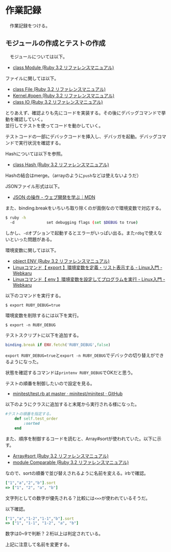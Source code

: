 # 作業記録
　作業記録をつける。

## モジュールの作成とテストの作成
　モジュールについては以下。
- [class Module (Ruby 3.2 リファレンスマニュアル)](https://docs.ruby-lang.org/ja/latest/class/Module.html)

ファイルに関しては以下。
- [class File (Ruby 3.2 リファレンスマニュアル)](https://docs.ruby-lang.org/ja/3.2/class/File.html)
- [Kernel.#open (Ruby 3.2 リファレンスマニュアル)](https://docs.ruby-lang.org/ja/3.2/method/Kernel/m/open.html)
- [class IO (Ruby 3.2 リファレンスマニュアル)](https://docs.ruby-lang.org/ja/latest/class/IO.html)

とりあえず、確認よりも先にコードを実装する。その後にデバッグコマンドで挙動を確認していく。  
並行してテストを使ってコードを動かしていく。

テストコードの一部にデバックコードを挿入し、デバッガを起動。デバッグコマンドで実行状況を確認する。

Hashについては以下を参照。
- [class Hash (Ruby 3.2 リファレンスマニュアル)](https://docs.ruby-lang.org/ja/latest/class/Hash.html#I_MERGE)

Hashの結合はmerge。（arrayのように`push`などは使えないようだ）

JSONファイル形式は以下。
- [JSON の操作 - ウェブ開発を学ぶ｜MDN](https://developer.mozilla.org/ja/docs/Learn/JavaScript/Objects/JSON#json_%E3%81%AE%E9%85%8D%E5%88%97)

また、binding.breakをいちいち取り除くのが面倒なので環境変数で対応する。

```bash
$ ruby -h
  -d              set debugging flags (set $DEBUG to true)
```

しかし、`-d`オプションで起動するとエラーがいっぱい出る。また`rdbg`で使えないといった問題がある。

環境変数に関しては以下。
- [object ENV (Ruby 3.2 リファレンスマニュアル)](https://docs.ruby-lang.org/ja/latest/class/ENV.html)
- [Linuxコマンド【 export 】環境変数を定義・リスト表示する - Linux入門 - Webkaru](https://webkaru.net/linux/export-command/)
- [Linuxコマンド【 env 】環境変数を設定してプログラムを実行 - Linux入門 - Webkaru](https://webkaru.net/linux/env-command/)

以下のコマンドを実行する。

```bash
$ export RUBY_DEBUG=true
```

環境変数を削除するには以下を実行。
```bsh
$ export -n RUBY_DEBUG
```

テストスクリプトに以下を追加する。

```ruby
binding.break if ENV.fetch('RUBY_DEBUG',false)
```

`export RUBY_DEBUG=true`と`export -n RUBY_DEBUG`でデバックの切り替えができるようになった。

状態を確認するコマンドは`printenv RUBY_DEBUG`でOKだと思う。

テストの順番を制御したいので設定を見る。

- [minitest/test.rb at master · minitest/minitest · GitHub](https://github.com/minitest/minitest/blob/master/lib/minitest/test.rb)

以下のようにクラスに追加すると末尾から実行される様になった。

```ruby
#テストの順番を指定する。
    def self.test_order
        :sorted
    end
```

また、順序を制御するコードを読むと、Array#sortが使われていた。以下に示す。
- [Array#sort (Ruby 3.2 リファレンスマニュアル)](https://docs.ruby-lang.org/ja/latest/method/Array/i/sort.html)
- [module Comparable (Ruby 3.2 リファレンスマニュアル)](https://docs.ruby-lang.org/ja/latest/class/Comparable.html)

なので、sortの順番で並び替えされるように名前を変える。irbで確認。

```ruby
["1","a","2","b"].sort
=> ["1", "2", "a", "b"]
```

文字列としての数字が優先される？比較には`<=>`が使われているそうだ。

以下確認。

```ruby
["1","a","1-2","1-1","b"].sort
=> ["1", "1-1", "1-2", "a", "b"]
```

数字は0~9で判断？２桁以上は判定されている。

上記に注意して名前を変更する。
